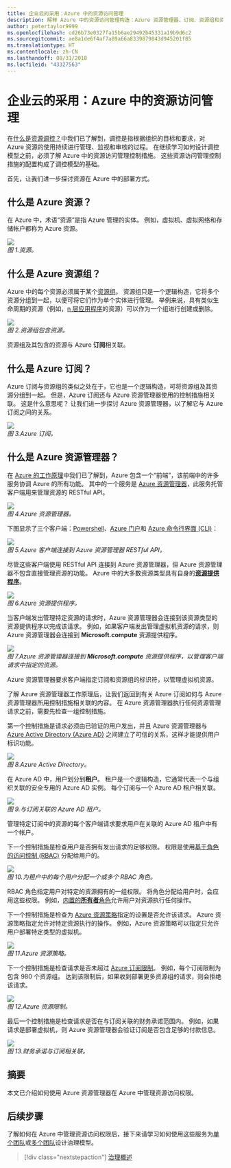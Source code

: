 ```yaml
---
title: 企业云的采用：Azure 中的资源访问管理
description: 解释 Azure 中的资源访问管理构造：Azure 资源管理器、订阅、资源组和资源
author: petertaylor9999
ms.openlocfilehash: cd26b73e0327fa15b6ae29492b45331a19b9d6c2
ms.sourcegitcommit: ae8a1de6f4af7a89a66a8339879843d945201f85
ms.translationtype: HT
ms.contentlocale: zh-CN
ms.lasthandoff: 08/31/2018
ms.locfileid: "43327563"
---
```

# <a name="enterprise-cloud-adoption-resource-access-management-in-azure"></a>企业云的采用：Azure 中的资源访问管理

在[什么是资源调控？](what-is-governance.md)中我们已了解到，调控是指根据组织的目标和要求，对 Azure 资源的使用持续进行管理、监视和审核的过程。 在继续学习如何设计调控模型之前，必须了解 Azure 中的资源访问管理控制措施。 这些资源访问管理控制措施的配置构成了调控模型的基础。

首先，让我们进一步探讨资源在 Azure 中的部署方式。 

## <a name="what-is-an-azure-resource"></a>什么是 Azure 资源？

在 Azure 中，术语“资源”是指 Azure 管理的实体。 例如，虚拟机、虚拟网络和存储帐户都称为 Azure 资源。

![](../_images/governance-1-9.png)   
*图 1.资源。*

## <a name="what-is-an-azure-resource-group"></a>什么是 Azure 资源组？

Azure 中的每个资源必须属于某个[资源组](/azure/azure-resource-manager/resource-group-overview#resource-groups)。 资源组只是一个逻辑构造，它将多个资源分组到一起，以便可将它们作为单个实体进行管理。 举例来说，具有类似生命周期的资源（例如，[n 层应用程序](/azure/architecture/guide/architecture-styles/n-tier)的资源）可以作为一个组进行创建或删除。 

![](../_images/governance-1-10.png)   
*图 2.资源组包含资源。* 

资源组及其包含的资源与 Azure **订阅**相关联。 

## <a name="what-is-an-azure-subscription"></a>什么是 Azure 订阅？

Azure 订阅与资源组的类似之处在于，它也是一个逻辑构造，可将资源组及其资源分组到一起。 但是，Azure 订阅还与 Azure 资源管理器使用的控制措施相关联。 这是什么意思呢？ 让我们进一步探讨 Azure 资源管理器，以了解它与 Azure 订阅之间的关系。

![](../_images/governance-1-11.png)   
*图 3.Azure 订阅。*

## <a name="what-is-azure-resource-manager"></a>什么是 Azure 资源管理器？

在 [Azure 的工作原理](what-is-azure.md)中我们已了解到，Azure 包含一个“前端”，该前端中的许多服务协调 Azure 的所有功能。 其中的一个服务是 [Azure 资源管理器](/azure/azure-resource-manager/)，此服务托管客户端用来管理资源的 RESTful API。 

![](../_images/governance-1-12.png)   
*图 4.Azure 资源管理器。*

下图显示了三个客户端：[Powershell](/powershell/azure/overview)、[Azure 门户](https://portal.azure.com)和 [Azure 命令行界面 (CLI)](/cli/azure)：

![](../_images/governance-1-13.png)   
*图 5.Azure 客户端连接到 Azure 资源管理器 RESTful API。*

尽管这些客户端使用 RESTful API 连接到 Azure 资源管理器，但 Azure 资源管理器不包含直接管理资源的功能。 Azure 中的大多数资源类型具有自身的[**资源提供程序**](/azure/azure-resource-manager/resource-group-overview#terminology)。 

![](../_images/governance-1-14.png)   
*图 6.Azure 资源提供程序。*

当客户端发出管理特定资源的请求时，Azure 资源管理器会连接到该资源类型的资源提供程序以完成该请求。 例如，如果客户端发出管理虚拟机资源的请求，则 Azure 资源管理器会连接到 **Microsoft.compute** 资源提供程序。 

![](../_images/governance-1-15.png)   
*图 7.Azure 资源管理器连接到 **Microsoft.compute** 资源提供程序，以管理客户端请求中指定的资源。*

Azure 资源管理器要求客户端指定订阅和资源组的标识符，以管理虚拟机资源。 

了解 Azure 资源管理器工作原理后，让我们返回到有关 Azure 订阅如何与 Azure 资源管理器所用控制措施相关联的内容。 在 Azure 资源管理器执行任何资源管理请求之前，需要先检查一组控制措施。 

第一个控制措施是请求必须由已验证的用户发出，并且 Azure 资源管理器与 [Azure Active Directory (Azure AD)](/azure/active-directory/) 之间建立了可信的关系，这样才能提供用户标识功能。

![](../_images/governance-1-16.png)   
*图 8.Azure Active Directory。*

在 Azure AD 中，用户划分到**租户**。 租户是一个逻辑构造，它通常代表一个与组织关联的安全专用的 Azure AD 实例。 每个订阅与一个 Azure AD 租户相关联。

![](../_images/governance-1-17.png)   
*图 9.与订阅关联的 Azure AD 租户。*

管理特定订阅中的资源的每个客户端请求要求用户在关联的 Azure AD 租户中有一个帐户。 

下一个控制措施是检查用户是否拥有发出请求的足够权限。 权限是使用[基于角色的访问控制 (RBAC)](/azure/role-based-access-control/) 分配给用户的。

![](../_images/governance-1-18.png)   
*图 10.为租户中的每个用户分配一个或多个 RBAC 角色。*

RBAC 角色指定用户对特定的资源拥有的一组权限。 将角色分配给用户时，会应用这些权限。 例如，[内置的**所有者**角色](/azure/role-based-access-control/built-in-roles#owner)允许用户对资源执行任何操作。

下一个控制措施是检查为 [Azure 资源策略](/azure/azure-policy/)指定的设置是否允许该请求。 Azure 资源策略指定允许对特定资源执行的操作。 例如，Azure 资源策略可以指定只允许用户部署特定类型的虚拟机。

![](../_images/governance-1-19.png)   
*图 11.Azure 资源策略。*

下一个控制措施是检查请求是否未超过 [Azure 订阅限制](/azure/azure-subscription-service-limits)。 例如，每个订阅限制为包含 980 个资源组。 达到该限制后，如果收到部署更多资源组的请求，则会拒绝该请求。

![](../_images/governance-1-20.png)   
*图 12.Azure 资源限制。* 

最后一个控制措施是检查请求是否在与订阅关联的财务承诺范围内。 例如，如果请求是部署虚拟机，则 Azure 资源管理器会验证订阅是否包含足够的付款信息。

![](../_images/governance-1-21.png)   
*图 13.财务承诺与订阅相关联。*

## <a name="summary"></a>摘要

本文已介绍如何使用 Azure 资源管理器在 Azure 中管理资源访问权限。

## <a name="next-steps"></a>后续步骤

了解如何在 Azure 中管理资源访问权限后，接下来请学习如何使用这些服务为[单个团队](../governance/governance-single-team.md)或[多个团队](../governance/governance-multiple-teams.md)设计治理模型。

> [!div class="nextstepaction"]
> [治理概述](../governance/overview.md)
